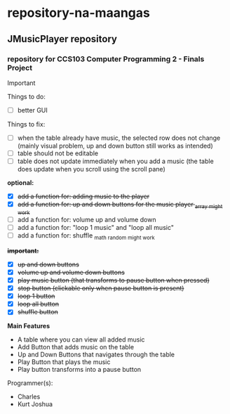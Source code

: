 # repository-na-maangas
## JMusicPlayer repository
### repository for **CCS103 Computer Programming 2** - Finals Project

> [!IMPORTANT]
> 
> Things to do:
> - [ ] better GUI
> 
> Things to fix:
> - [ ] when the table already have music, the selected row does not change (mainly visual problem, up and down button still works as intended)
> - [ ] table should not be editable
> - [ ] table does not update immediately when you add a music (the table does update when you scroll using the scroll pane)
>
> **optional:**
> - [x] ~~add a function for: adding music to the player~~
> - [x] ~~add a function for: up and down buttons for the music player <sub> array might work </sub>~~
> - [ ] add a function for: volume up and volume down
> - [ ] add a function for: "loop 1 music" and "loop all music"
> - [ ] add a function for: shuffle <sub> math random might work </sub>
> 
> ~~**important:**~~
> - [x] ~~up and down buttons~~
> - [x] ~~volume up and volume down buttons~~
> - [x] ~~play music button (that transforms to pause button when pressed)~~
> - [x] ~~stop button (clickable only when pause button is present)~~
> - [x] ~~loop 1 button~~
> - [x] ~~loop all button~~
> - [x] ~~shuffle button~~

**Main Features**
- A table where you can view all added music
- Add Button that adds music on the table
- Up and Down Buttons that navigates through the table
- Play Button that plays the music
- Play button transforms into a pause button

Programmer(s):
- Charles
- Kurt Joshua

